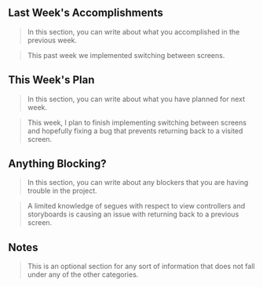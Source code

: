 ## Last Week's Accomplishments

> In this section, you can write about what you accomplished in the previous week.

> This past week we implemented switching between screens.

## This Week's Plan

> In this section, you can write about what you have planned for next week.

> This week, I plan to finish implementing switching between screens and hopefully fixing a bug that prevents returning back to a visited screen.

## Anything Blocking?

> In this section, you can write about any blockers that you are having trouble in the project.

> A limited knowledge of segues with respect to view controllers and storyboards is causing an issue with returning back to a previous screen.

## Notes

> This is an optional section for any sort of information that does not fall under any of the other categories.
